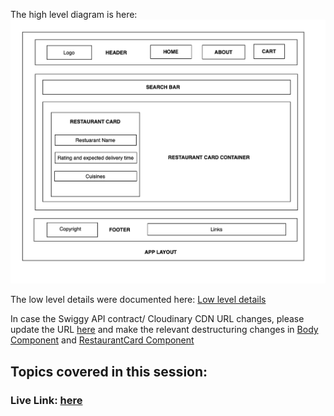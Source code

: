 The high level diagram is here: ![High-Level-Diagram-Food-Villa](../High-Level-Design-Food-Villa.png)

The low level details were documented here: [Low level details](../Low-Level-Design-Food-Villa.txt)

In case the Swiggy API contract/ Cloudinary CDN URL changes, please update the URL [here](./code/utils/constants.js) and make the relevant destructuring changes in [Body Component](./code/src/components/Body.js) and [RestaurantCard Component](./code/src/components/RestaurantCard.js)


## Topics covered in this session:




### **Live Link: [here]()**
